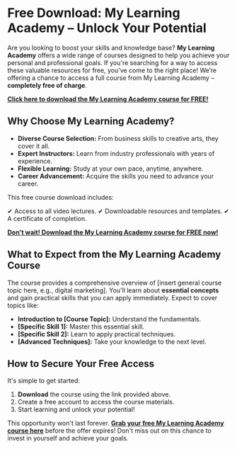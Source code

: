 # Free Download: My Learning Academy – Unlock Your Potential

Are you looking to boost your skills and knowledge base? **My Learning Academy** offers a wide range of courses designed to help you achieve your personal and professional goals. If you're searching for a way to access these valuable resources for free, you've come to the right place! We’re offering a chance to access a full course from My Learning Academy – **completely free of charge**.

[**Click here to download the My Learning Academy course for FREE!**](https://udemywork.com/my-learning-academy)

## Why Choose My Learning Academy?

*   **Diverse Course Selection:** From business skills to creative arts, they cover it all.
*   **Expert Instructors:** Learn from industry professionals with years of experience.
*   **Flexible Learning:** Study at your own pace, anytime, anywhere.
*   **Career Advancement:** Acquire the skills you need to advance your career.

This free course download includes:

✔ Access to all video lectures.
✔ Downloadable resources and templates.
✔ A certificate of completion.

[**Don't wait! Download the My Learning Academy course for FREE now!**](https://udemywork.com/my-learning-academy)

## What to Expect from the My Learning Academy Course

The course provides a comprehensive overview of [insert general course topic here, e.g., digital marketing]. You'll learn about **essential concepts** and gain practical skills that you can apply immediately. Expect to cover topics like:

*   **Introduction to [Course Topic]:** Understand the fundamentals.
*   **[Specific Skill 1]:** Master this essential skill.
*   **[Specific Skill 2]:** Learn to apply practical techniques.
*   **[Advanced Techniques]:** Take your knowledge to the next level.

## How to Secure Your Free Access

It's simple to get started:

1.  **Download** the course using the link provided above.
2.  Create a free account to access the course materials.
3.  Start learning and unlock your potential!

This opportunity won't last forever. **[Grab your free My Learning Academy course here](https://udemywork.com/my-learning-academy)** before the offer expires! Don't miss out on this chance to invest in yourself and achieve your goals.
